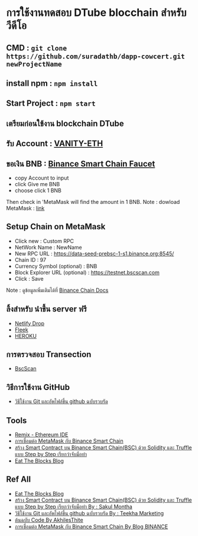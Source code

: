 # การใช้งานทดสอบ DTube blocchain สำหรับวีดีโอ

## CMD : `git clone https://github.com/suradathb/dapp-cowcert.git newProjectName`

## install npm : `npm install`
## Start Project : `npm start`

## เตรียมก่อนใช้งาน blockchain DTube
## รับ Account : [VANITY-ETH](https://vanity-eth.tk/)
## ขอเงิน BNB : [Binance Smart Chain Faucet](https://testnet.binance.org/faucet-smart) 
- copy Account to input
- click  Give me BNB 
- choose click 1 BNB
  
Then check in 'MetaMask will find the amount in 1 BNB.
Note : dowload MetaMask :  [link](https://metamask.io/download)

## Setup Chain on MetaMask
*  Click new : Custom RPC
*  NetWork Name : NewName
*  New RPC URL : https://data-seed-prebsc-1-s1.binance.org:8545/
*  Chain ID : 97
*  Currency Symbol (optional) : BNB
*  Block Explorer URL (optional) : https://testnet.bscscan.com
*  Click : Save

Note : ดูข้อมูลเพิ่มเติมได้ที่  [Binance Chain Docs](https://docs.binance.org/smart-chain/developer/rpc.html)

## ลิ้งสำหรับ นำขึ้น server ฟรี
* [Netlify Drop](https://app.netlify.com/drop)
* [Fleek](https://fleek.co/)
* [HEROKU](https://dashboard.heroku.com/apps)

## การตรวจสอบ Transection 
* [BscScan](https://testnet.bscscan.com/)

## วิธีการใช้งาน GitHub
* [วิธีใช้งาน Git และอัพไฟล์ขึ้น github ฉบับรวบรัด](https://teekhawat.com/%E0%B8%A7%E0%B8%B4%E0%B8%98%E0%B8%B5%E0%B9%83%E0%B8%8A%E0%B9%89%E0%B8%87%E0%B8%B2%E0%B8%99-git-%E0%B9%81%E0%B8%A5%E0%B8%B0%E0%B8%AD%E0%B8%B1%E0%B8%9E%E0%B9%84%E0%B8%9F%E0%B8%A5%E0%B9%8C%E0%B8%82/)

## Tools
* [Remix - Ethereum IDE](https://remix.ethereum.org/#optimize=false&runs=200&evmVersion=null)
* [การเชื่อมต่อ MetaMask กับ Binance Smart Chain](https://academy.binance.com/th/articles/connecting-metamask-to-binance-smart-chain)
* [สร้าง Smart Contract บน Binance Smart Chain(BSC) ด้วย Solidity และ Truffle แบบ Step by Step เรียกว่าจับมือทำ](https://iamgique.medium.com/%E0%B8%AA%E0%B8%A3%E0%B9%89%E0%B8%B2%E0%B8%87-smart-contract-%E0%B8%9A%E0%B8%99-binance-smart-chain-bsc-%E0%B8%94%E0%B9%89%E0%B8%A7%E0%B8%A2-solidity-%E0%B9%81%E0%B8%A5%E0%B8%B0-truffle-%E0%B9%81%E0%B8%9A%E0%B8%9A-step-by-step-b1a7514bd86)
* [Eat The Blocks Blog](https://eattheblocks.com/tag/solidity/)


## Ref All
- [Eat The Blocks Blog](https://eattheblocks.com/tag/solidity/)
- [สร้าง Smart Contract บน Binance Smart Chain(BSC) ด้วย Solidity และ Truffle แบบ Step by Step เรียกว่าจับมือทำ By : Sakul Montha ](https://iamgique.medium.com/%E0%B8%AA%E0%B8%A3%E0%B9%89%E0%B8%B2%E0%B8%87-smart-contract-%E0%B8%9A%E0%B8%99-binance-smart-chain-bsc-%E0%B8%94%E0%B9%89%E0%B8%A7%E0%B8%A2-solidity-%E0%B9%81%E0%B8%A5%E0%B8%B0-truffle-%E0%B9%81%E0%B8%9A%E0%B8%9A-step-by-step-b1a7514bd86)
- [วิธีใช้งาน Git และอัพไฟล์ขึ้น github ฉบับรวบรัด By : Teekha Marketing](https://teekhawat.com/%E0%B8%A7%E0%B8%B4%E0%B8%98%E0%B8%B5%E0%B9%83%E0%B8%8A%E0%B9%89%E0%B8%87%E0%B8%B2%E0%B8%99-git-%E0%B9%81%E0%B8%A5%E0%B8%B0%E0%B8%AD%E0%B8%B1%E0%B8%9E%E0%B9%84%E0%B8%9F%E0%B8%A5%E0%B9%8C%E0%B8%82/)
- [ต้นฉบับ Code By AkhilesThite](https://github.com/AkhileshThite/DTube)
- [การเชื่อมต่อ MetaMask กับ Binance Smart Chain By Blog BINANCE](https://academy.binance.com/th/articles/connecting-metamask-to-binance-smart-chain)
